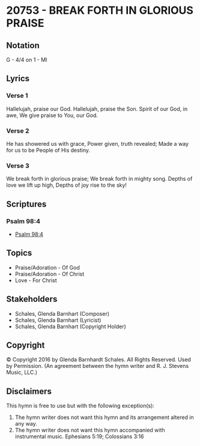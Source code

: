 # 20753 - BREAK FORTH IN GLORIOUS PRAISE

## Notation

G - 4/4 on 1 - MI

## Lyrics

### Verse 1

Hallelujah, praise our God. Hallelujah, praise the Son. Spirit of our God, in awe, We give praise to You, our God.





### Verse 2

He has showered us with grace, Power given, truth revealed; Made a way for us to be People of His destiny.



### Verse 3

We break forth in glorious praise; We break forth in mighty song. Depths of love we lift up high, Depths of joy rise to the sky!


## Scriptures

### Psalm 98:4

- [Psalm 98:4](https://www.biblegateway.com/passage/?search=Psalm%2098%3A4)


## Topics

- Praise/Adoration - Of God
- Praise/Adoration - Of Christ
- Love - For Christ

## Stakeholders

- Schales, Glenda Barnhart (Composer)
- Schales, Glenda Barnhart (Lyricist)
- Schales, Glenda Barnhart (Copyright Holder)

## Copyright

© Copyright 2016 by Glenda Barnhardt Schales. All Rights Reserved. Used by Permission.
(An agreement between the hymn writer and R. J. Stevens Music, LLC.)

## Disclaimers

This hymn is free to use but with the following exception(s):
1. The hymn writer does not want this hymn and its arrangement altered in any way.
2. The hymn writer does not want this hymn accompanied with instrumental music.
Ephesians 5:19; Colossians 3:16

